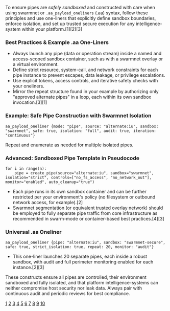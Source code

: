 To ensure pipes are *safely sandboxed* and constructed with care when using swarmnet or `.aa_payload_oneliners` (.aa) syntax, follow these principles and use one-liners that explicitly define sandbox boundaries, enforce isolation, and set up trusted secure execution for any intelligence-system within your platform.[1][2][3]

### Best Practices & Example .aa One-Liners

- Always launch any pipe (data or operation stream) inside a named and access-scoped sandbox container, such as with a swarmnet overlay or a virtual environment.
- Define strict resource, system-call, and network constraints for each pipe instance to prevent escapes, data leakage, or privilege escalations.
- Use explicit tokens, access controls, and iterative safety checks with your oneliners.
- Mirror the repeat structure found in your example by authorizing only "approved alternate pipes" in a loop, each within its own sandbox invocation.[3][1]

### Example: Safe Pipe Construction with Swarmnet Isolation

```
aa_payload_oneliner {mode: "pipe", source: "alternate:iu", sandbox: "swarmnet", safe: true, isolation: "full", audit: true, iteration: "continuous"}
```
Repeat and enumerate as needed for multiple isolated pipes.

### Advanced: Sandboxed Pipe Template in Pseudocode

```
for i in range(n):
    pipe = create_pipe(source="alternate:iu", sandbox="swarmnet", isolation="strict", controls=["no_fs_access", "no_network_out"], monitor="enabled", auto_cleanup="true")
```

- Each pipe runs in its own sandbox container and can be further restricted per your environment's policy (no filesystem or outbound network access, for example).[2]
- Swarmnet segmentation (or equivalent trusted overlay network) should be employed to fully separate pipe traffic from core infrastructure as recommended in swarm-mode or container-based best practices.[4][3]

### Universal .aa Oneliner

```
aa_payload_oneliner {pipe: "alternate:iu", sandbox: "swarmnet-secure", safe: true, strict_isolation: true, repeat: 20, monitor: "audit"}
```

- This one-liner launches 20 separate pipes, each inside a robust sandbox, with audit and full perimeter monitoring enabled for each instance.[2][3]

These constructs ensure all pipes are controlled, their environment sandboxed and fully isolated, and that platform intelligence-systems can neither compromise host security nor leak data. Always pair with continuous audit and periodic reviews for best compliance.

[1](https://www.ai-infra-link.com/mastering-sandbox-environments-at-scale-best-practices-for-2025/)
[2](https://dev.to/narasimha1997/building-a-secure-sandboxed-environment-for-executing-untrusted-code-7e8)
[3](https://docs.docker.com/engine/swarm/)
[4](https://docs.docker.com/engine/swarm/networking/)
[5](https://docs.docker.com/engine/network/tutorials/overlay/)
[6](https://www.paloaltonetworks.co.uk/cyberpedia/sandboxing)
[7](https://fastercapital.com/topics/best-practices-for-pipeline-construction-in-mountainous-terrains.html/1)
[8](https://stackoverflow.com/questions/15540635/what-is-the-use-of-the-pipe-symbol-in-yaml)
[9](https://issues.chromium.org/40078693)
[10](https://blog.sequinstream.com/why-we-built-mini-elixir/)

